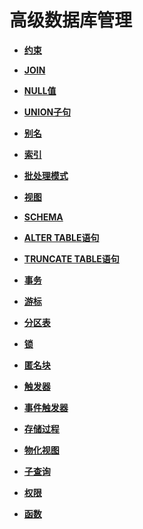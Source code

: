 # 高级数据库管理

-   **[约束](约束.md)**  

-   **[JOIN](JOIN.md)**  

-   **[NULL值](NULL值.md)**  

-   **[UNION子句](UNION子句.md)**  

-   **[别名](别名.md)**  

-   **[索引](索引.md)**  

-   **[批处理模式](批处理模式.md)**  

-   **[视图](视图.md)**  

-   **[SCHEMA](SCHEMA.md)**  

-   **[ALTER TABLE语句](ALTER-TABLE语句.md)**  

-   **[TRUNCATE TABLE语句](TRUNCATE-TABLE语句.md)**  

-   **[事务](事务.md)**  

-   **[游标](游标.md)**  

-   **[分区表](分区表.md)**  

-   **[锁](锁.md)**  

-   **[匿名块](匿名块.md)**  

-   **[触发器](触发器.md)**  

-   **[事件触发器](事件触发器.md)**  

-   **[存储过程](存储过程.md)**  

-   **[物化视图](物化视图.md)**  

-   **[子查询](子查询.md)**  

-   **[权限](权限.md)**  

-   **[函数](函数.md)**  


